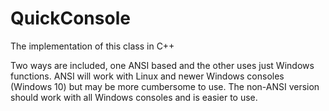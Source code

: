 # QuickConsole
 
The implementation of this class in C++

Two ways are included, one ANSI based and the other uses just Windows functions.
ANSI will work with Linux and newer Windows consoles (Windows 10) but may be more cumbersome to use.
The non-ANSI version should work with all Windows consoles and is easier to use.
